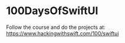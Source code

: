 # 100DaysOfSwiftUI
Follow the course and do the projects at: https://www.hackingwithswift.com/100/swiftui
